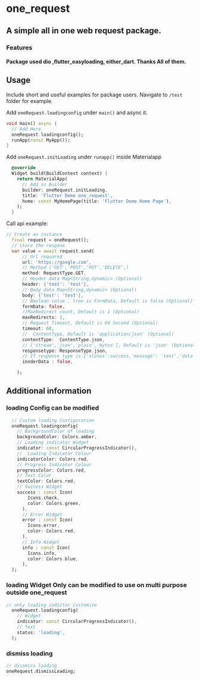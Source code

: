 <!--
This README describes the package. If you publish this package to pub.dev,
this README's contents appear on the landing page for your package.

For information about how to write a good package README, see the guide for
[writing package pages](https://dart.dev/guides/libraries/writing-package-pages).

For general information about developing packages, see the Dart guide for
[creating packages](https://dart.dev/guides/libraries/create-library-packages)
and the Flutter guide for
[developing packages and plugins](https://flutter.dev/developing-packages).
-->
# one_request

## A simple all in one web request package.

### Features

#### Package used **dio** ,**flutter_easyloading**, **either_dart**. Thanks All of them.


## Usage

Include short and useful examples for package users. Navigate
to `/test` folder for example.

Add `oneRequest.loadingconfig` under `main()` and async it.

```dart
void main() async {
  // Add Here
  oneRequest.loadingconfig();
  runApp(const MyApp());
}
```

Add `oneRequest.initLoading` under `runapp()` inside Materialapp

```dart
  @override
  Widget build(BuildContext context) {
    return MaterialApp(
      // Add as Builder
      builder: oneRequest.initLoading,
      title: 'Flutter Demo one_request',
      home: const MyHomePage(title: 'Flutter Demo Home Page'),
    );
  }
```

 Call api example:

```dart
// Create an instance
  final request = oneRequest();
  // store the respone 
  var value = await request.send(
      // Url requared
      url: 'https://google.com',
      // Method ('GET','POST','PUT','DELETE',)           
      method: RequestType.GET, 
      // Header data Map<String,dynamic> (Optional)                      
      header: {'test': 'test'},   
      // Body data Map<String,dynamic> (Optional)          
      body: {'test': 'test'},    
      // Boolean value , true is FormData, Default is false (Optional)           
      formData: false, 
      //MaxRedirect count, Default is 1 (Optional)
      maxRedirects: 1, 
      // Request Timeout, Default is 60 Second (Optional)                     
      timeout: 60,  
      //  ContentType, Default is 'application/json' (Optional)                       
      contentType:  ContentType.json,
      // ['stream','json','plain','bytes'], Default is 'json' (Optional)    
      responsetype: ResponseType.json, 
      // If responce type is {'status':success,'message': 'text','data':[]} or indner  content containing all response in 'data' key the make it true,initialy false
      innderData : false,

    );
```

## Additional information


### loading Config can be modified 

```dart
  // Custom loading Configuration
  oneRequest.loadingconfig(
    // BackgroundColor of loading
    backgroundColor: Colors.amber,   
    // Loading indicator Widget                   
    indicator: const CircularProgressIndicator(), 
    //  Loading Indicator Colour      
    indicatorColor: Colors.red,  
    // Progress Indicator Colour                       
    progressColor: Colors.red,  
    // Text Color                        
    textColor: Colors.red,  
    // Success Widget                            
    success : const Icon(                              
        Icons.check,
        color: Colors.green,
      ),
      // Error Widget
      error : const Icon(                              
        Icons.error,
        color: Colors.red,
      ),
      // Info Widget
      info : const Icon(                               
        Icons.info,
        color: Colors.blue,
      ),
  );
```

### loading Widget Only can be modified  to use on multi purpose outside one_request

```dart
// only loading indictor Customize
  oneRequest.loadingconfig(
    // Widget
    indicator: const CircularProgressIndicator(),    
    // Text   
    status: 'loading',                                  
  );
```

### dismiss loading

```dart
// dissmiss loading
oneRequest.dismissLoading;
```
